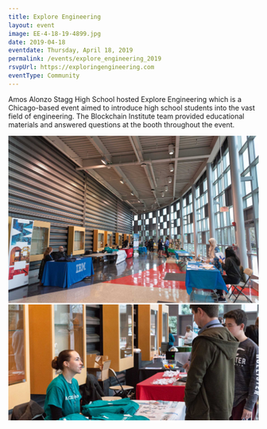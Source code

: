 ```yaml
---
title: Explore Engineering
layout: event
image: EE-4-18-19-4899.jpg
date: 2019-04-18
eventdate: Thursday, April 18, 2019
permalink: /events/explore_engineering_2019
rsvpUrl: https://exploringengineering.com
eventType: Community
---
```

Amos Alonzo Stagg High School hosted Explore Engineering which is a Chicago-based event aimed to introduce high school students into the vast field of engineering. The Blockchain Institute team provided educational materials and answered questions at the booth throughout the event.

<img src="/assets/img/EE-4-18-19-4892.jpg"> 

<img src="/assets/img/EE-4-18-19-4899.jpg">
